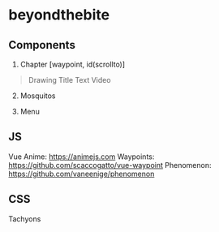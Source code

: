 # beyondthebite

## Components
1. Chapter [waypoint, id(scrollto)]
  > Drawing
  > Title
  > Text
  > Video

2. Mosquitos

3. Menu

## JS
Vue
Anime: https://animejs.com
Waypoints: https://github.com/scaccogatto/vue-waypoint
Phenomenon: https://github.com/vaneenige/phenomenon

## CSS
Tachyons

